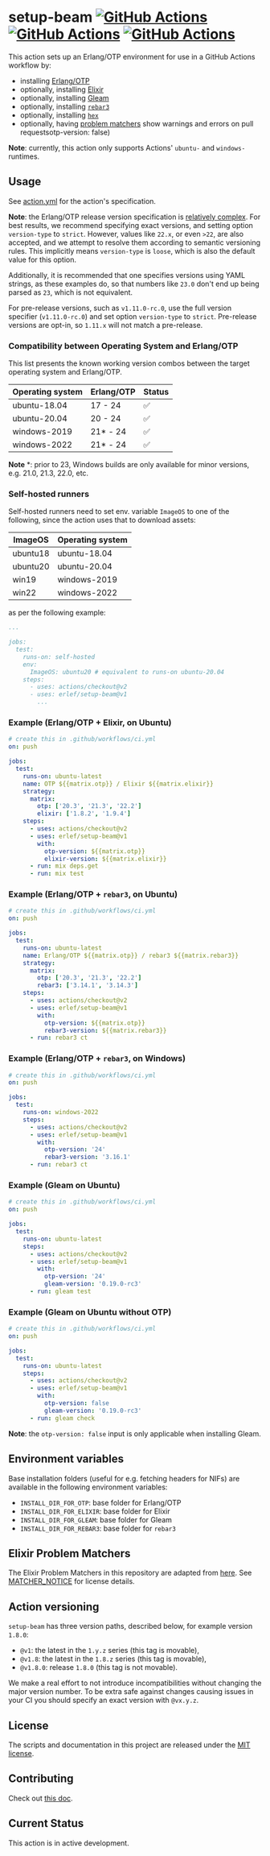 <!-- markdownlint-disable MD013 -->
# setup-beam [![GitHub Actions][action-img]][action] [![GitHub Actions][ubuntu-img]][ubuntu] [![GitHub Actions][windows-img]][windows]

[action]: https://github.com/erlef/setup-beam
[action-img]: https://github.com/erlef/setup-beam/workflows/action/badge.svg
[ubuntu]: https://github.com/erlef/setup-beam
[ubuntu-img]: https://github.com/erlef/setup-beam/workflows/ubuntu/badge.svg
[windows]: https://github.com/erlef/setup-beam
[windows-img]: https://github.com/erlef/setup-beam/workflows/windows/badge.svg

This action sets up an Erlang/OTP environment for use in a GitHub Actions
workflow by:

- installing [Erlang/OTP](https://www.erlang.org/)
- optionally, installing [Elixir](https://elixir-lang.org/)
- optionally, installing [Gleam](https://gleam.run/)
- optionally, installing [`rebar3`](https://www.rebar3.org/)
- optionally, installing [`hex`](https://hex.pm/)
- optionally, having
  [problem matchers](https://github.com/actions/toolkit/blob/main/docs/problem-matchers.md) show
  warnings and errors on pull requestsotp-version: false)

**Note**: currently, this action only supports Actions' `ubuntu-` and `windows-` runtimes.

## Usage

See [action.yml](action.yml) for the action's specification.

**Note**: the Erlang/OTP release version specification is [relatively
complex](http://erlang.org/doc/system_principles/versions.html#version-scheme).
For best results, we recommend specifying exact
versions, and setting option `version-type` to `strict`.
However, values like `22.x`, or even `>22`, are also accepted, and we attempt to resolve them
according to semantic versioning rules. This implicitly means `version-type` is `loose`,
which is also the default value for this option.

Additionally, it is recommended that one specifies versions
using YAML strings, as these examples do, so that numbers like `23.0` don't
end up being parsed as `23`, which is not equivalent.

For pre-release versions, such as `v1.11.0-rc.0`, use the full version
specifier (`v1.11.0-rc.0`) and set option `version-type` to `strict`. Pre-release versions are
opt-in, so `1.11.x` will not match a pre-release.

### Compatibility between Operating System and Erlang/OTP

This list presents the known working version combos between the target operating system
and Erlang/OTP.

| Operating system | Erlang/OTP | Status
|-                 |-           |-
| ubuntu-18.04     | 17 - 24    | ✅
| ubuntu-20.04     | 20 - 24    | ✅
| windows-2019     | 21* - 24   | ✅
| windows-2022     | 21* - 24   | ✅

**Note** *: prior to 23, Windows builds are only available for minor versions, e.g. 21.0, 21.3, 22.0, etc.

### Self-hosted runners

Self-hosted runners need to set env. variable `ImageOS` to one of the following, since the action
uses that to download assets:

| ImageOS  | Operating system
|-         |-
| ubuntu18 | ubuntu-18.04
| ubuntu20 | ubuntu-20.04
| win19    | windows-2019
| win22    | windows-2022

as per the following example:

```yaml
...

jobs:
  test:
    runs-on: self-hosted
    env:
      ImageOS: ubuntu20 # equivalent to runs-on ubuntu-20.04
    steps:
      - uses: actions/checkout@v2
      - uses: erlef/setup-beam@v1
        ...
```

### Example (Erlang/OTP + Elixir, on Ubuntu)

```yaml
# create this in .github/workflows/ci.yml
on: push

jobs:
  test:
    runs-on: ubuntu-latest
    name: OTP ${{matrix.otp}} / Elixir ${{matrix.elixir}}
    strategy:
      matrix:
        otp: ['20.3', '21.3', '22.2']
        elixir: ['1.8.2', '1.9.4']
    steps:
      - uses: actions/checkout@v2
      - uses: erlef/setup-beam@v1
        with:
          otp-version: ${{matrix.otp}}
          elixir-version: ${{matrix.elixir}}
      - run: mix deps.get
      - run: mix test
```

### Example (Erlang/OTP + `rebar3`, on Ubuntu)

```yaml
# create this in .github/workflows/ci.yml
on: push

jobs:
  test:
    runs-on: ubuntu-latest
    name: Erlang/OTP ${{matrix.otp}} / rebar3 ${{matrix.rebar3}}
    strategy:
      matrix:
        otp: ['20.3', '21.3', '22.2']
        rebar3: ['3.14.1', '3.14.3']
    steps:
      - uses: actions/checkout@v2
      - uses: erlef/setup-beam@v1
        with:
          otp-version: ${{matrix.otp}}
          rebar3-version: ${{matrix.rebar3}}
      - run: rebar3 ct
```

### Example (Erlang/OTP + `rebar3`, on Windows)

```yaml
# create this in .github/workflows/ci.yml
on: push

jobs:
  test:
    runs-on: windows-2022
    steps:
      - uses: actions/checkout@v2
      - uses: erlef/setup-beam@v1
        with:
          otp-version: '24'
          rebar3-version: '3.16.1'
      - run: rebar3 ct
```

### Example (Gleam on Ubuntu)

```yaml
# create this in .github/workflows/ci.yml
on: push

jobs:
  test:
    runs-on: ubuntu-latest
    steps:
      - uses: actions/checkout@v2
      - uses: erlef/setup-beam@v1
        with:
          otp-version: '24'
          gleam-version: '0.19.0-rc3'
      - run: gleam test
```

### Example (Gleam on Ubuntu without OTP)

```yaml
# create this in .github/workflows/ci.yml
on: push

jobs:
  test:
    runs-on: ubuntu-latest
    steps:
      - uses: actions/checkout@v2
      - uses: erlef/setup-beam@v1
        with:
          otp-version: false
          gleam-version: '0.19.0-rc3'
      - run: gleam check
```

**Note**: the `otp-version: false` input is only applicable when installing Gleam.

## Environment variables

Base installation folders (useful for e.g. fetching headers for NIFs) are available in the following
environment variables:

- `INSTALL_DIR_FOR_OTP`: base folder for Erlang/OTP
- `INSTALL_DIR_FOR_ELIXIR`: base folder for Elixir
- `INSTALL_DIR_FOR_GLEAM`: base folder for Gleam
- `INSTALL_DIR_FOR_REBAR3`: base folder for `rebar3`

## Elixir Problem Matchers

The Elixir Problem Matchers in this repository are adapted from
[here](https://github.com/fr1zle/vscode-elixir/blob/45eddb589acd7ac98e0c7305d1c2b24668ca709a/package.json#L70-L118).
See [MATCHER_NOTICE](MATCHER_NOTICE.md) for license details.

## Action versioning

`setup-beam` has three version paths, described below, for example version `1.8.0`:

- `@v1`: the latest in the `1.y.z` series (this tag is movable),
- `@v1.8`: the latest in the `1.8.z` series (this tag is movable),
- `@v1.8.0`: release `1.8.0` (this tag is not movable).

We make a real effort to not introduce incompatibilities without changing the major
version number. To be extra safe against changes causing issues in your CI you should specify
an exact version with `@vx.y.z`.

## License

The scripts and documentation in this project are released under the [MIT license](LICENSE.md).

## Contributing

Check out [this doc](CONTRIBUTING.md).

## Current Status

This action is in active development.
